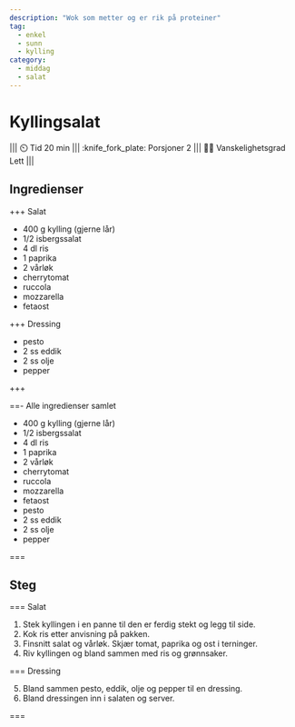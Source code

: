```yaml
---
description: "Wok som metter og er rik på proteiner"
tag:
  - enkel
  - sunn
  - kylling
category:
  - middag
  - salat
---
```


# Kyllingsalat

||| :timer_clock: Tid
20 min
||| :knife_fork_plate: Porsjoner
2
||| :cook: Vanskelighetsgrad
Lett
|||

## Ingredienser

+++ Salat

- 400 g kylling (gjerne lår)
- 1/2 isbergssalat
- 4 dl ris
- 1 paprika
- 2 vårløk
- cherrytomat
- ruccola
- mozzarella
- fetaost

+++ Dressing

- pesto
- 2 ss eddik
- 2 ss olje
- pepper

+++

==- Alle ingredienser samlet

- 400 g kylling (gjerne lår)
- 1/2 isbergssalat
- 4 dl ris
- 1 paprika
- 2 vårløk
- cherrytomat
- ruccola
- mozzarella
- fetaost
- pesto
- 2 ss eddik
- 2 ss olje
- pepper

===

## Steg

=== Salat

1. Stek kyllingen i en panne til den er ferdig stekt og legg til side.
2. Kok ris etter anvisning på pakken.
3. Finsnitt salat og vårløk. Skjær tomat, paprika og ost i terninger.
4. Riv kyllingen og bland sammen med ris og grønnsaker.

=== Dressing

5. Bland sammen pesto, eddik, olje og pepper til en dressing.
6. Bland dressingen inn i salaten og server.

===
